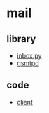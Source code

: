 ﻿# mail

## library
- [inbox.py](https://github.com/kennethreitz/inbox.py)
- [gsmtpd](https://github.com/34nm/gsmtpd)

## code

- [client](https://github.com/gaoxinge/network/blob/master/mail/client.py)